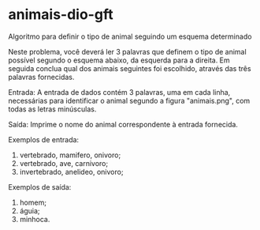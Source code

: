# animais-dio-gft
Algoritmo para definir o tipo de animal seguindo um esquema determinado

Neste problema, você deverá ler 3 palavras que definem o tipo de animal possível segundo o esquema abaixo, da esquerda para a direita.  Em seguida conclua qual dos animais seguintes foi escolhido, através das três palavras fornecidas.

Entrada: A entrada de dados contém 3 palavras, uma em cada linha, necessárias para identificar o animal segundo a figura "animais.png", com todas as letras minúsculas.

Saída: Imprime o nome do animal correspondente à entrada fornecida.

Exemplos de entrada: 
  1) vertebrado, mamifero, onivoro;
  2) vertebrado, ave, carnivoro;
  3) invertebrado, anelideo, onivoro;
 
Exemplos de saída:
  1) homem;
  2) águia;
  3) minhoca.
 
